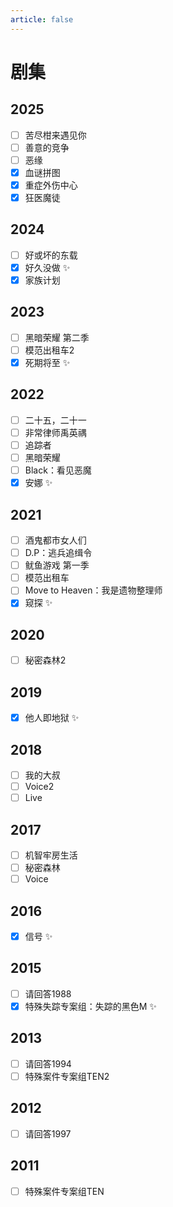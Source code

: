 ```yaml
---
article: false
---
```


# 剧集

## 2025

- [ ] 苦尽柑来遇见你
- [ ] 善意的竞争
- [ ] 恶缘
- [x] 血谜拼图
- [x] 重症外伤中心
- [x] 狂医魔徒

## 2024

- [ ] 好或坏的东载
- [x] 好久没做 ✨
- [x] 家族计划

## 2023

- [ ] 黑暗荣耀 第二季
- [ ] 模范出租车2
- [x] 死期将至 ✨

## 2022

- [ ] 二十五，二十一
- [ ] 非常律师禹英禑
- [ ] 追踪者
- [ ] 黑暗荣耀
- [ ] Black：看见恶魔
- [x] 安娜 ✨

## 2021

- [ ] 酒鬼都市女人们
- [ ] D.P：逃兵追缉令
- [ ] 鱿鱼游戏 第一季
- [ ] 模范出租车
- [ ] Move to Heaven：我是遗物整理师
- [x] 窥探 ✨

## 2020

- [ ] 秘密森林2

## 2019

- [x] 他人即地狱 ✨

## 2018

- [ ] 我的大叔
- [ ] Voice2
- [ ] Live

## 2017

- [ ] 机智牢房生活
- [ ] 秘密森林
- [ ] Voice

## 2016

- [x] 信号 ✨

## 2015

- [ ] 请回答1988
- [x] 特殊失踪专案组：失踪的黑色M ✨

## 2013

- [ ] 请回答1994
- [ ] 特殊案件专案组TEN2

## 2012

- [ ] 请回答1997

## 2011

- [ ] 特殊案件专案组TEN